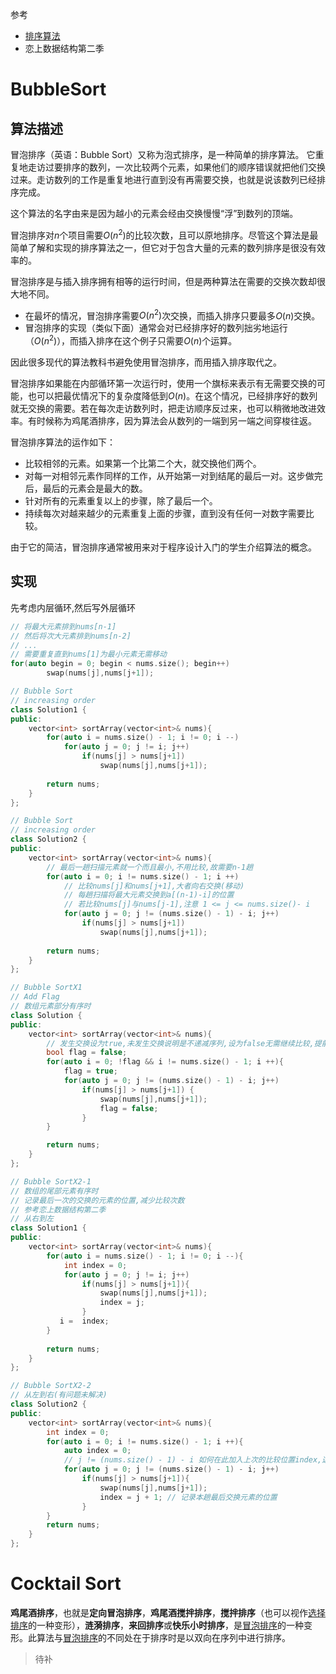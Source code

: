 参考
- [排序算法](https://zh.wikipedia.org/wiki/%E6%8E%92%E5%BA%8F%E7%AE%97%E6%B3%95)
- 恋上数据结构第二季

# BubbleSort

## 算法描述

冒泡排序（英语：Bubble Sort）又称为泡式排序，是一种简单的排序算法。
它重复地走访过要排序的数列，一次比较两个元素，如果他们的顺序错误就把他们交换过来。走访数列的工作是重复地进行直到没有再需要交换，也就是说该数列已经排序完成。

这个算法的名字由来是因为越小的元素会经由交换慢慢“浮”到数列的顶端。

冒泡排序对$n$个项目需要$O(n^2)$的比较次数，且可以原地排序。尽管这个算法是最简单了解和实现的排序算法之一，但它对于包含大量的元素的数列排序是很没有效率的。

冒泡排序是与插入排序拥有相等的运行时间，但是两种算法在需要的交换次数却很大地不同。
- 在最坏的情况，冒泡排序需要$O(n^2)$次交换，而插入排序只要最多$O(n)$交换。
- 冒泡排序的实现（类似下面）通常会对已经排序好的数列拙劣地运行（$O(n^2)$），而插入排序在这个例子只需要$O(n)$个运算。

因此很多现代的算法教科书避免使用冒泡排序，而用插入排序取代之。

冒泡排序如果能在内部循环第一次运行时，使用一个旗标来表示有无需要交换的可能，也可以把最优情况下的复杂度降低到$O(n)$。在这个情况，已经排序好的数列就无交换的需要。若在每次走访数列时，把走访顺序反过来，也可以稍微地改进效率。有时候称为鸡尾酒排序，因为算法会从数列的一端到另一端之间穿梭往返。

冒泡排序算法的运作如下：

- 比较相邻的元素。如果第一个比第二个大，就交换他们两个。
- 对每一对相邻元素作同样的工作，从开始第一对到结尾的最后一对。这步做完后，最后的元素会是最大的数。
- 针对所有的元素重复以上的步骤，除了最后一个。
- 持续每次对越来越少的元素重复上面的步骤，直到没有任何一对数字需要比较。

由于它的简洁，冒泡排序通常被用来对于程序设计入门的学生介绍算法的概念。

## 实现
先考虑内层循环,然后写外层循环
```C++
// 将最大元素排到nums[n-1]
// 然后将次大元素排到nums[n-2]
// ...
// 需要重复直到nums[1]为最小元素无需移动
for(auto begin = 0; begin < nums.size(); begin++)
    	swap(nums[j],nums[j+1]);
```
```C++
// Bubble Sort
// increasing order
class Solution1 {
public:
    vector<int> sortArray(vector<int>& nums){
        for(auto i = nums.size() - 1; i != 0; i --)
            for(auto j = 0; j != i; j++)
                if(nums[j] > nums[j+1]) 
                    swap(nums[j],nums[j+1]);
        
        return nums;
    }
};

// Bubble Sort
// increasing order
class Solution2 {
public:
    vector<int> sortArray(vector<int>& nums){
        // 最后一趟扫描元素就一个而且最小,不用比较,故需要n-1趟
        for(auto i = 0; i != nums.size() - 1; i ++)
            // 比较nums[j]和nums[j+1],大者向右交换(移动)
            // 每趟扫描将最大元素交换到a[(n-1)-i]的位置
            // 若比较nums[j]与nums[j-1],注意 1 <= j <= nums.size()- i
            for(auto j = 0; j != (nums.size() - 1) - i; j++)
                if(nums[j] > nums[j+1]) 
                    swap(nums[j],nums[j+1]);
        
        return nums;
    }
};
```
```C++
// Bubble SortX1
// Add Flag
// 数组元素部分有序时
class Solution {
public:
    vector<int> sortArray(vector<int>& nums){
        // 发生交换设为true,未发生交换说明是不递减序列,设为false无需继续比较,提前结束内部循环
        bool flag = false;
        for(auto i = 0; !flag && i != nums.size() - 1; i ++){
            flag = true; 
            for(auto j = 0; j != (nums.size() - 1) - i; j++)
                if(nums[j] > nums[j+1]) {
                    swap(nums[j],nums[j+1]);
                    flag = false;
                }
        }

        return nums;
    }
};
```

```C++
// Bubble SortX2-1
// 数组的尾部元素有序时
// 记录最后一次的交换的元素的位置,减少比较次数
// 参考恋上数据结构第二季
// 从右到左
class Solution1 {
public:
    vector<int> sortArray(vector<int>& nums){
        for(auto i = nums.size() - 1; i != 0; i --){
            int index = 0;
            for(auto j = 0; j != i; j++)
                if(nums[j] > nums[j+1]){
                    swap(nums[j],nums[j+1]);
                    index = j;
                }
           i =  index;        
        }
        
        return nums;
    }
};

// Bubble SortX2-2
// 从左到右(有问题未解决)
class Solution2 {
public:
    vector<int> sortArray(vector<int>& nums){
        int index = 0;
        for(auto i = 0; i != nums.size() - 1; i ++){
            auto index = 0;
            // j != (nums.size() - 1) - i 如何在此加入上次的比较位置index,这样就不用进入循环体了
            for(auto j = 0; j != (nums.size() - 1) - i; j++) 
                if(nums[j] > nums[j+1]){
                    swap(nums[j],nums[j+1]);   
                    index = j + 1; // 记录本趟最后交换元素的位置
                }
        }
        return nums;
    }
};

```



# Cocktail Sort

**鸡尾酒排序**，也就是**定向冒泡排序**，**鸡尾酒搅拌排序**，**搅拌排序**（也可以视作[选择排序](SelectionSort.md)的一种变形），**涟漪排序**，**来回排序**或**快乐小时排序**，是[冒泡排序](#BubbleSort)的一种变形。此算法与[冒泡排序](#BubbleSort)的不同处在于排序时是以双向在序列中进行排序。

> 待补